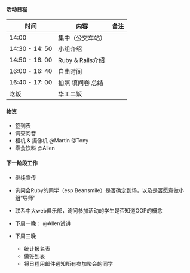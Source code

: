 #### 活动日程

时间|内容|备注|
---|---|---|
14:00 |集中（公交车站）|
14:30 - 14: 50|小组介绍|
14:50 - 16: 00|Ruby & Rails介绍|
16:00 - 16: 40|自由时间|
16:40 - 17: 00|拍照 填问卷 总结|
|吃饭|华工二饭

#### 物资

* 签到表 
* 调查问卷 
* 相机 & 摄像机 @Martin @Tony
* 零食饮料 @Allen

#### 下一阶段工作

* 继续宣传
* 询问会Ruby的同学（esp Beansmile）是否确定到场，以及是否愿意做小组“导师”
* 联系中大web俱乐部，询问参加活动的学生是否知道OOP的概念

* 下周一晚： @Allen试讲

* 下周三晚
	* 统计报名表
	* 做签到表
	* 将日程用邮件通知所有参加聚会的同学
